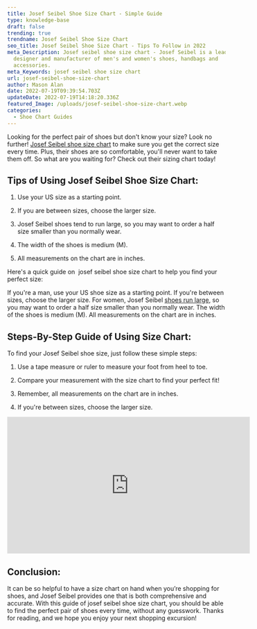 ```yaml
---
title: Josef Seibel Shoe Size Chart - Simple Guide
type: knowledge-base
draft: false
trending: true
trendname: Josef Seibel Shoe Size Chart
seo_title: Josef Seibel Shoe Size Chart - Tips To Follow in 2022
meta_Description: Josef seibel shoe size chart - Josef Seibel is a leading
  designer and manufacturer of men's and women's shoes, handbags and
  accessories.
meta_Keywords: josef seibel shoe size chart
url: josef-seibel-shoe-size-chart
author: Mason Alan
date: 2022-07-19T09:39:54.703Z
updateDate: 2022-07-19T14:18:20.336Z
featured_Image: /uploads/josef-seibel-shoe-size-chart.webp
categories:
  - Shoe Chart Guides
---
```

Looking for the perfect pair of shoes but don't know your size? Look no further! [Josef Seibel shoe size chart](https://shoesspy.com/josef-seibel-shoe-size-chart/) to make sure you get the correct size every time. Plus, their shoes are so comfortable, you'll never want to take them off. So what are you waiting for? Check out their sizing chart today!

## Tips of Using Josef Seibel Shoe Size Chart:

1. Use your US size as a starting point.

2. If you are between sizes, choose the larger size.

3. Josef Seibel shoes tend to run large, so you may want to order a half size smaller than you normally wear.

4. The width of the shoes is medium (M).

5. All measurements on the chart are in inches.

Here's a quick guide on  josef seibel shoe size chart to help you find your perfect size:

If you're a man, use your US shoe size as a starting point. If you're between sizes, choose the larger size. For women, Josef Seibel <a href="https://www.cnbc.com/2019/05/08/nike-is-launching-nike-fit-to-scan-your-feet-tell-you-your-shoe-size.html" target="_blank" rel = "nofollow" rel="noopener">shoes run large</a>, so you may want to order a half size smaller than you normally wear. The width of the shoes is medium (M). All measurements on the chart are in inches.

## Steps-By-Step Guide of Using Size Chart:

To find your Josef Seibel shoe size, just follow these simple steps:

1. Use a tape measure or ruler to measure your foot from heel to toe.

2. Compare your measurement with the size chart to find your perfect fit!

3. Remember, all measurements on the chart are in inches.

4. If you're between sizes, choose the larger size.

<iframe width="560" height="315" src="https://www.youtube.com/embed/tM_neucP-2I" title="YouTube video player" frameborder="0" allow="accelerometer; autoplay; clipboard-write; encrypted-media; gyroscope; picture-in-picture" allowfullscreen></iframe>

## Conclusion:

It can be so helpful to have a size chart on hand when you’re shopping for shoes, and Josef Seibel provides one that is both comprehensive and accurate. With this guide of josef seibel shoe size chart, you should be able to find the perfect pair of shoes every time, without any guesswork. Thanks for reading, and we hope you enjoy your next shopping excursion!